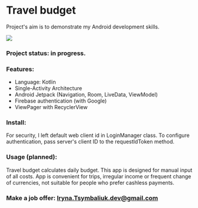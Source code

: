 # Travel budget
Project's aim is to demonstrate my Android development skills.

<img src=https://user-images.githubusercontent.com/42023359/60260299-e21b1500-98e1-11e9-8b12-291c47f0998c.png>

### Project status: in progress.

### Features:
- Language: Kotlin
- Single-Activity Architecture
- Android Jetpack (Navigation, Room, LiveData, ViewModel)
- Firebase authentication (with Google)
- ViewPager with RecyclerView

### Install:
For security, I left default web client id in LoginManager class. To configure authentication, pass server's client ID to the requestIdToken method.

### Usage (planned):
Travel budget calculates daily budget. This app is designed for manual input of all costs. App is convenient for trips, irregular income or frequent change of currencies, not suitable for people who prefer cashless payments.

### Make a job offer: Iryna.Tsymbaliuk.dev@gmail.com
